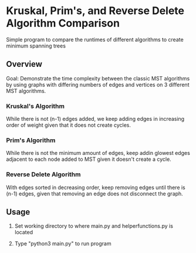# Kruskal, Prim's, and Reverse Delete Algorithm Comparison
Simple program to compare the runtimes of different algorithms to create minimum spanning trees

## Overview
Goal: Demonstrate the time complexity between the classic MST algorithms by using graphs with differing numbers of edges and vertices on 3 different MST algorithms.

### Kruskal's Algorithm
While there is not (n-1) edges added, we keep adding
edges in increasing order of weight given that it does not
create cycles.

### Prim's Algorithm
While there is not the minimum amount of edges, keep addin glowest edges adjacent to each node 
added to MST given it doesn't create a cycle.

### Reverse Delete Algorithm
With edges sorted in decreasing order, keep
removing edges until there is (n-1) edges, given
that removing an edge does not disconnect the graph.

## Usage
1. Set working directory to where main.py and helperfunctions.py is located

2. Type "python3 main.py" to run program
